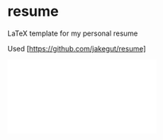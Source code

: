 # resume
LaTeX template for my personal resume

Used [https://github.com/jakegut/resume]

![Resume Preview](resume.pdf)
